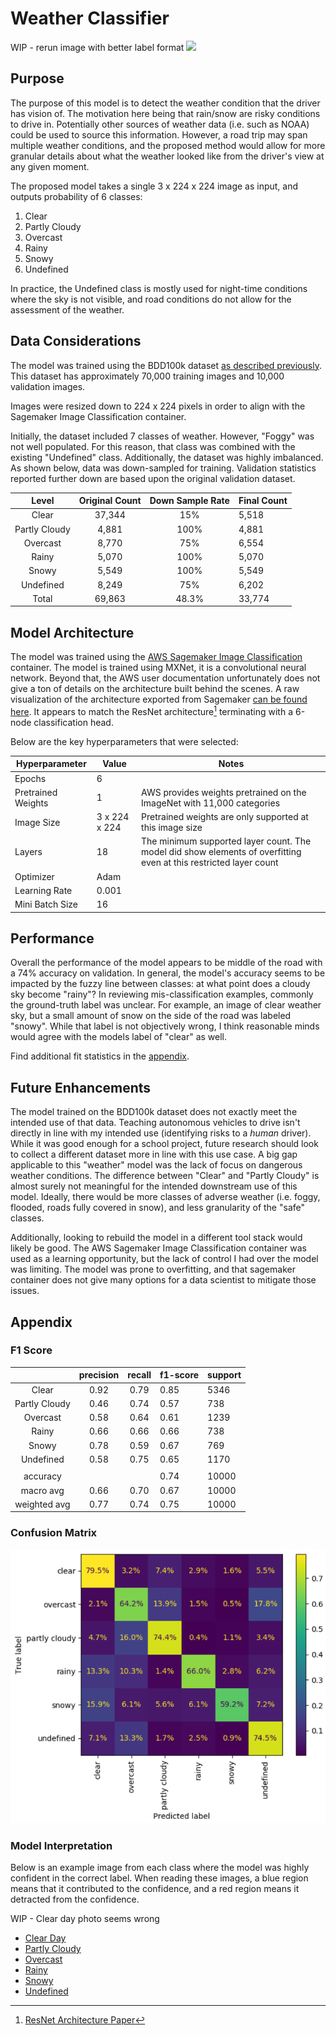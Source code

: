 # Weather Classifier

WIP - rerun image with better label format
![](images/weather_demo.gif)

## Purpose  

The purpose of this model is to detect the weather condition that the driver has vision of. The motivation here being that rain/snow are risky conditions to drive in. Potentially other sources of weather data (i.e. such as NOAA) could be used to source this information. However, a road trip may span multiple weather conditions, and the proposed method would allow for more granular details about what the weather looked like from the driver's view at any given moment.

The proposed model takes a single 3 x 224 x 224 image as input, and outputs probability of 6 classes:  
  
1) Clear  
2) Partly Cloudy  
3) Overcast  
4) Rainy  
5) Snowy  
6) Undefined  
  
In practice, the Undefined class is mostly used for night-time conditions where the sky is not visible, and road conditions do not allow for the assessment of the weather.

## Data Considerations

The model was trained using the BDD100k dataset [as described previously](../Dataset.md). This dataset has approximately 70,000 training images and 10,000 validation images.

Images were resized down to 224 x 224 pixels in order to align with the Sagemaker Image Classification container.

Initially, the dataset included 7 classes of weather. However, "Foggy" was not well populated. For this reason, that class was combined with the existing "Undefined" class. Additionally, the dataset was highly imbalanced. As shown below, data was down-sampled for training. Validation statistics reported further down are based upon the original validation dataset.

|     Level     | Original Count | Down Sample Rate | Final Count |
| :-----------: | :------------: | :--------------: | ----------- |
|     Clear     |     37,344     |       15%        | 5,518       |
| Partly Cloudy |     4,881      |       100%       | 4,881       |
|   Overcast    |     8,770      |       75%        | 6,554       |
|     Rainy     |     5,070      |       100%       | 5,070       |
|     Snowy     |     5,549      |       100%       | 5,549       |
|   Undefined   |     8,249      |       75%        | 6,202       |
|     Total     |     69,863     |      48.3%       | 33,774      |

## Model Architecture

The model was trained using the [AWS Sagemaker Image Classification](https://docs.aws.amazon.com/sagemaker/latest/dg/image-classification.html) container. The model is trained using MXNet, it is a convolutional neural network. Beyond that, the AWS user documentation unfortunately does not give a ton of details on the architecture built behind the scenes. A raw visualization of the architecture exported from Sagemaker [can be found here](images/model_arch-weather.svg). It appears to match the ResNet architecture[^1] terminating with a 6-node classification head.

[^1]: [ResNet Architecture Paper](https://arxiv.org/abs/1512.03385)

Below are the key hyperparameters that were selected:

| Hyperparameter     | Value         | Notes                                                                                                             |
| ------------------ | ------------- | ----------------------------------------------------------------------------------------------------------------- |
| Epochs             | 6             |                                                                                                                   |
| Pretrained Weights | 1             | AWS provides weights pretrained on the ImageNet with 11,000 categories                                            |
| Image Size         | 3 x 224 x 224 | Pretrained weights are only supported at this image size                                                          |
| Layers             | 18            | The minimum supported layer count. The model did show elements of overfitting even at this restricted layer count |
| Optimizer          | Adam          |                                                                                                                   |
| Learning Rate      | 0.001         |                                                                                                                   |
| Mini Batch Size    | 16            |                                                                                                                   |

## Performance

Overall the performance of the model appears to be middle of the road with a 74% accuracy on validation. In general, the model's accuracy seems to be impacted by the fuzzy line between classes: at what point does a cloudy sky become "rainy"? In reviewing mis-classification examples, commonly the ground-truth label was unclear. For example, an image of clear weather sky, but a small amount of snow on the side of the road was labeled "snowy". While that label is not objectively wrong, I think reasonable minds would agree with the models label of "clear" as well.

Find additional fit statistics in the [appendix](#appendix).

## Future Enhancements

The model trained on the BDD100k dataset does not exactly meet the intended use of that data. Teaching autonomous vehicles to drive isn't directly in line with my intended use (identifying risks to a *human* driver). While it was good enough for a school project, future research should look to collect a different dataset more in line with this use case. A big gap applicable to this "weather" model was the lack of focus on dangerous weather conditions. The difference between "Clear" and "Partly Cloudy" is almost surely not meaningful for the intended downstream use of this model. Ideally, there would be more classes of adverse weather (i.e. foggy, flooded, roads fully covered in snow), and less granularity of the "safe" classes.

Additionally, looking to rebuild the model in a different tool stack would likely be good. The AWS Sagemaker Image Classification container was used as a learning opportunity, but the lack of control I had over the model was limiting. The model was prone to overfitting, and that sagemaker container does not give many options for a data scientist to mitigate those issues.

## Appendix

### F1 Score

|               | precision | recall | f1-score | support |
| :-----------: | :-------: | :----: | -------- | ------- |
|     Clear     |   0.92    |  0.79  | 0.85     | 5346    |
| Partly Cloudy |   0.46    |  0.74  | 0.57     | 738     |
|   Overcast    |   0.58    |  0.64  | 0.61     | 1239    |
|     Rainy     |   0.66    |  0.66  | 0.66     | 738     |
|     Snowy     |   0.78    |  0.59  | 0.67     | 769     |
|   Undefined   |   0.58    |  0.75  | 0.65     | 1170    |
|               |           |        |          |         |
|   accuracy    |           |        | 0.74     | 10000   |
|   macro avg   |   0.66    |  0.70  | 0.67     | 10000   |
| weighted avg  |   0.77    |  0.74  | 0.75     | 10000   |

### Confusion Matrix

![](images/weather-confusion-matrix.PNG)

### Model Interpretation

Below is an example image from each class where the model was highly confident in the correct label. When reading these images, a blue region means that it contributed to the confidence, and a red region means it detracted from the confidence.  

WIP - Clear day photo seems wrong

+ [Clear Day](images/weather-clear-shap.jpeg)
+ [Partly Cloudy](images/weather-partlycloudy-shap.jpeg)
+ [Overcast](images/weather-overcast-shap.jpeg)
+ [Rainy](images/weather-rainy-shap.jpeg)
+ [Snowy](images/weather-snowy-shap.jpeg)
+ [Undefined](images/weather-undefined-shap.jpeg)
